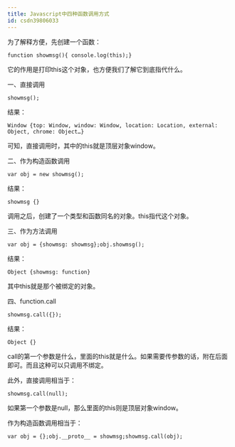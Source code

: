 ```yaml
---
title: Javascript中四种函数调用方式
id: csdn39806033
---
```


为了解释方便，先创建一个函数：

`function showmsg(){ console.log(this);}`

它的作用是打印this这个对象，也方便我们了解它到底指代什么。

一、直接调用

`showmsg();`

结果：

`Window {top: Window, window: Window, location: Location, external: Object, chrome: Object…}`

可知，直接调用时，其中的this就是顶层对象window。

二、作为构造函数调用

`var obj = new showmsg();`

结果：

`showmsg {}`

调用之后，创建了一个类型和函数同名的对象。this指代这个对象。

三、作为方法调用

`var obj = {showmsg: showmsg};obj.showmsg();`

结果：

`Object {showmsg: function}`

其中this就是那个被绑定的对象。

四、function.call

`showmsg.call({});`

结果：

`Object {}`

call的第一个参数是什么，里面的this就是什么。如果需要传参数的话，附在后面即可。而且这种可以只调用不绑定。

此外，直接调用相当于：

`showmsg.call(null);`

如果第一个参数是null，那么里面的this则是顶层对象window。

作为构造函数调用相当于：

`var obj = {};obj.__proto__ = showmsg;showmsg.call(obj);`